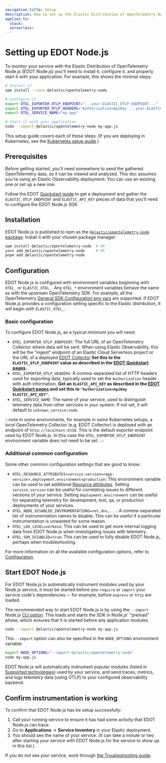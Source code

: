 ```yaml
---
navigation_title: Setup
description: How to set up the Elastic Distribution of OpenTelemetry Node.js (EDOT Node.js).
applies_to:
  stack:
  serverless:
---
```


# Setting up EDOT Node.js

To monitor your service with the Elastic Distribution of OpenTelemetry Node.js (EDOT Node.js) you'll need to install it, configure it, and properly start it with your application. For example, this shows the minimal steps:

```bash
# Install it
npm install --save @elastic/opentelemetry-node

# Configure it
export OTEL_EXPORTER_OTLP_ENDPOINT="...your-ELASTIC_OTLP_ENDPOINT..."
export OTEL_EXPORTER_OTLP_HEADERS="Authorization=ApiKey ...your-ELASTIC_API_KEY..."
export OTEL_SERVICE_NAME="my-app"

# Start it with your application
node --import @elastic/opentelemetry-node my-app.js
```

This setup guide covers each of these steps. (If you are deploying in Kubernetes, see the [Kubernetes setup guide](./k8s.md).)


## Prerequisites

Before getting started, you'll need somewhere to send the gathered OpenTelemetry data, so it can be viewed and analyzed. This doc assumes you're using an Elastic Observability deployment. You can use an existing one or set up a new one.

Follow the EDOT [Quickstart guide](../../../quickstart/index.md) to get a deployment and gather the `ELASTIC_OTLP_ENDPOINT` and `ELASTIC_API_KEY` pieces of data that you'll need to configure the EDOT Node.js SDK.


## Installation

EDOT Node.js is published to npm as the [`@elastic/opentelemetry-node` package](https://www.npmjs.com/package/@elastic/opentelemetry-node). Install it with your chosen package manager:

```bash
npm install @elastic/opentelemetry-node  # OR
yarn add @elastic/opentelemetry-node     # OR
pnpm add @elastic/opentelemetry-node
```


## Configuration

EDOT Node.js is configured with environment variables beginning with `OTEL_` or `ELASTIC_OTEL_`. Any `OTEL_*` environment variables behave the same as with the upstream OpenTelemetry SDK. For example, all the OpenTelemetry [General SDK Configuration env vars](https://opentelemetry.io/docs/specs/otel/configuration/sdk-environment-variables/#general-sdk-configuration) are supported. If EDOT Node.js provides a configuration setting specific to the Elastic distribution, it will begin with `ELASTIC_OTEL_`.

### Basic configuration

To configure EDOT Node.js, as a typical minimum you will need:

* `OTEL_EXPORTER_OTLP_ENDPOINT`: The full URL of an OpenTelemetry Collector where data will be sent. When using Elastic Observability, this will be the "ingest" endpoint of an Elastic Cloud Serverless project or the URL of a deployed [EDOT Collector](../../../edot-collector/index.md) **Set this to the `ELASTIC_OTLP_ENDPOINT` value as described in the [EDOT Quickstart pages](../../../quickstart/index.md).**
* `OTEL_EXPORTER_OTLP_HEADERS`: A comma-separated list of HTTP headers used for exporting data, typically used to set the `Authorization` header with auth information. **Get an `ELASTIC_API_KEY` as described in the [EDOT Quickstart pages](../../../quickstart/index.md) and set this to `"Authorization=ApiKey ELASTIC_API_KEY"`.**
* `OTEL_SERVICE_NAME`: The name of your service, used to distinguish telemetry data from other services in your system. If not set, it will default to `unknown_service:node`.

:::note
In some environments, for example in some Kubernetes setups, a *local* OpenTelemetry Collector (e.g. EDOT Collector) is deployed with an endpoint of `http://localhost:4318`. This is the default exporter endpoint used by EDOT Node.js. In this case the `OTEL_EXPORTER_OTLP_ENDPOINT` environment variable does not need to be set.
:::

### Additional common configuration

Some other common configuration settings that are good to know:

* `OTEL_RESOURCE_ATTRIBUTES=service.version=<app-version>,deployment.environment=production`: This environment variable can be used to set additional [Resource attributes](https://opentelemetry.io/docs/languages/js/resources/). Setting `service.version` can be useful for correlating issues to different versions of your service. Setting `deployment.environment` can be useful for separating telemetry for development, test, qa, or production deployments of your services.
* `OTEL_NODE_DISABLED_INSTRUMENTATIONS=net,dns,...`: A comma-separated list of instrumentation names to disable. This can be useful if a particular instrumentation is unwanted for some reason.
* `OTEL_LOG_LEVEL=verbose`: This can be used to get more internal logging data from EDOT Node.js when investigating issues with telemetry.
* `OTEL_SDK_DISABLED=true`: This can be used to fully disable EDOT Node.js, perhaps when troubleshooting.

For more information on all the available configuration options, refer to [Configuration](../configuration.md).


## Start EDOT Node.js

For EDOT Node.js to automatically instrument modules used by your Node.js service, it must be started before you `require` or `import` your service code's dependencies -- for example, before `express` or `http` are loaded.

The recommended way to start EDOT Node.js is by using the `--import` Node.js [CLI option](https://nodejs.org/api/cli.html#--importmodule). This loads and starts the SDK in Node.js' "preload" phase, which ensures that it is started before any application modules.

```sh
node --import @elastic/opentelemetry-node my-app.js
```

This `--import` option can also be specified in the `NODE_OPTIONS` environment variable:

```bash
export NODE_OPTIONS="--import @elastic/opentelemetry-node"
node my-app.js
```

<!-- TODO: Refer to other ways to start the SDK when have ref for that. -->

EDOT Node.js will automatically instrument popular modules (listed in [Supported technologies](../supported-technologies.md)) used by your service, and send traces, metrics, and logs telemetry data (using OTLP) to your configured observability backend.

## Confirm instrumentation is working

To confirm that EDOT Node.js has be setup successfully:

1. Call your running service to ensure it has had some activity that EDOT Node.js can trace.
2. Go to **Applications** → **Service Inventory** in your Elastic deployment.
3. You should see the name of your service. (It can take a minute or two after starting your service with EDOT Node.js for the service to show up in this list.)

If you do not see your service, work through [the Troubleshooting guide](../troubleshooting.md).

